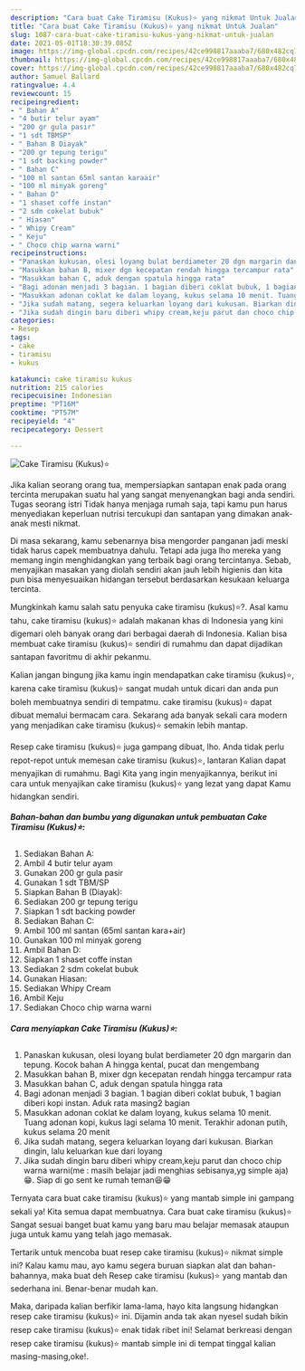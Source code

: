 ```yaml
---
description: "Cara buat Cake Tiramisu (Kukus)⭐ yang nikmat Untuk Jualan"
title: "Cara buat Cake Tiramisu (Kukus)⭐ yang nikmat Untuk Jualan"
slug: 1087-cara-buat-cake-tiramisu-kukus-yang-nikmat-untuk-jualan
date: 2021-05-01T18:30:39.085Z
image: https://img-global.cpcdn.com/recipes/42ce998817aaaba7/680x482cq70/cake-tiramisu-kukus⭐-foto-resep-utama.jpg
thumbnail: https://img-global.cpcdn.com/recipes/42ce998817aaaba7/680x482cq70/cake-tiramisu-kukus⭐-foto-resep-utama.jpg
cover: https://img-global.cpcdn.com/recipes/42ce998817aaaba7/680x482cq70/cake-tiramisu-kukus⭐-foto-resep-utama.jpg
author: Samuel Ballard
ratingvalue: 4.4
reviewcount: 15
recipeingredient:
- " Bahan A"
- "4 butir telur ayam"
- "200 gr gula pasir"
- "1 sdt TBMSP"
- " Bahan B Diayak"
- "200 gr tepung terigu"
- "1 sdt backing powder"
- " Bahan C"
- "100 ml santan 65ml santan karaair"
- "100 ml minyak goreng"
- " Bahan D"
- "1 shaset coffe instan"
- "2 sdm cokelat bubuk"
- " Hiasan"
- " Whipy Cream"
- " Keju"
- " Choco chip warna warni"
recipeinstructions:
- "Panaskan kukusan, olesi loyang bulat berdiameter 20 dgn margarin dan tepung. Kocok bahan A hingga kental, pucat dan mengembang"
- "Masukkan bahan B, mixer dgn kecepatan rendah hingga tercampur rata"
- "Masukkan bahan C, aduk dengan spatula hingga rata"
- "Bagi adonan menjadi 3 bagian. 1 bagian diberi coklat bubuk, 1 bagian diberi kopi instan. Aduk rata masing2 bagian"
- "Masukkan adonan coklat ke dalam loyang, kukus selama 10 menit. Tuang adonan kopi, kukus lagi selama 10 menit. Terakhir adonan putih, kukus selama 20 menit"
- "Jika sudah matang, segera keluarkan loyang dari kukusan. Biarkan dingin, lalu keluarkan kue dari loyang"
- "Jika sudah dingin baru diberi whipy cream,keju parut dan choco chip warna warni(me : masih belajar jadi menghias sebisanya,yg simple aja)😁. Siap di go sent ke rumah teman😆😁"
categories:
- Resep
tags:
- cake
- tiramisu
- kukus

katakunci: cake tiramisu kukus 
nutrition: 215 calories
recipecuisine: Indonesian
preptime: "PT16M"
cooktime: "PT57M"
recipeyield: "4"
recipecategory: Dessert

---
```



![Cake Tiramisu (Kukus)⭐](https://img-global.cpcdn.com/recipes/42ce998817aaaba7/680x482cq70/cake-tiramisu-kukus⭐-foto-resep-utama.jpg)

Jika kalian seorang orang tua, mempersiapkan santapan enak pada orang tercinta merupakan suatu hal yang sangat menyenangkan bagi anda sendiri. Tugas seorang istri Tidak hanya menjaga rumah saja, tapi kamu pun harus menyediakan keperluan nutrisi tercukupi dan santapan yang dimakan anak-anak mesti nikmat.

Di masa  sekarang, kamu sebenarnya bisa mengorder panganan jadi meski tidak harus capek membuatnya dahulu. Tetapi ada juga lho mereka yang memang ingin menghidangkan yang terbaik bagi orang tercintanya. Sebab, menyajikan masakan yang diolah sendiri akan jauh lebih higienis dan kita pun bisa menyesuaikan hidangan tersebut berdasarkan kesukaan keluarga tercinta. 



Mungkinkah kamu salah satu penyuka cake tiramisu (kukus)⭐?. Asal kamu tahu, cake tiramisu (kukus)⭐ adalah makanan khas di Indonesia yang kini digemari oleh banyak orang dari berbagai daerah di Indonesia. Kalian bisa membuat cake tiramisu (kukus)⭐ sendiri di rumahmu dan dapat dijadikan santapan favoritmu di akhir pekanmu.

Kalian jangan bingung jika kamu ingin mendapatkan cake tiramisu (kukus)⭐, karena cake tiramisu (kukus)⭐ sangat mudah untuk dicari dan anda pun boleh membuatnya sendiri di tempatmu. cake tiramisu (kukus)⭐ dapat dibuat memalui bermacam cara. Sekarang ada banyak sekali cara modern yang menjadikan cake tiramisu (kukus)⭐ semakin lebih mantap.

Resep cake tiramisu (kukus)⭐ juga gampang dibuat, lho. Anda tidak perlu repot-repot untuk memesan cake tiramisu (kukus)⭐, lantaran Kalian dapat menyajikan di rumahmu. Bagi Kita yang ingin menyajikannya, berikut ini cara untuk menyajikan cake tiramisu (kukus)⭐ yang lezat yang dapat Kamu hidangkan sendiri.

<!--inarticleads1-->

##### Bahan-bahan dan bumbu yang digunakan untuk pembuatan Cake Tiramisu (Kukus)⭐:

1. Sediakan  Bahan A:
1. Ambil 4 butir telur ayam
1. Gunakan 200 gr gula pasir
1. Gunakan 1 sdt TBM/SP
1. Siapkan  Bahan B (Diayak):
1. Sediakan 200 gr tepung terigu
1. Siapkan 1 sdt backing powder
1. Sediakan  Bahan C:
1. Ambil 100 ml santan (65ml santan kara+air)
1. Gunakan 100 ml minyak goreng
1. Ambil  Bahan D:
1. Siapkan 1 shaset coffe instan
1. Sediakan 2 sdm cokelat bubuk
1. Gunakan  Hiasan:
1. Sediakan  Whipy Cream
1. Ambil  Keju
1. Sediakan  Choco chip warna warni




<!--inarticleads2-->

##### Cara menyiapkan Cake Tiramisu (Kukus)⭐:

1. Panaskan kukusan, olesi loyang bulat berdiameter 20 dgn margarin dan tepung. Kocok bahan A hingga kental, pucat dan mengembang
1. Masukkan bahan B, mixer dgn kecepatan rendah hingga tercampur rata
1. Masukkan bahan C, aduk dengan spatula hingga rata
1. Bagi adonan menjadi 3 bagian. 1 bagian diberi coklat bubuk, 1 bagian diberi kopi instan. Aduk rata masing2 bagian
1. Masukkan adonan coklat ke dalam loyang, kukus selama 10 menit. Tuang adonan kopi, kukus lagi selama 10 menit. Terakhir adonan putih, kukus selama 20 menit
1. Jika sudah matang, segera keluarkan loyang dari kukusan. Biarkan dingin, lalu keluarkan kue dari loyang
1. Jika sudah dingin baru diberi whipy cream,keju parut dan choco chip warna warni(me : masih belajar jadi menghias sebisanya,yg simple aja)😁. Siap di go sent ke rumah teman😆😁




Ternyata cara buat cake tiramisu (kukus)⭐ yang mantab simple ini gampang sekali ya! Kita semua dapat membuatnya. Cara buat cake tiramisu (kukus)⭐ Sangat sesuai banget buat kamu yang baru mau belajar memasak ataupun juga untuk kamu yang telah jago memasak.

Tertarik untuk mencoba buat resep cake tiramisu (kukus)⭐ nikmat simple ini? Kalau kamu mau, ayo kamu segera buruan siapkan alat dan bahan-bahannya, maka buat deh Resep cake tiramisu (kukus)⭐ yang mantab dan sederhana ini. Benar-benar mudah kan. 

Maka, daripada kalian berfikir lama-lama, hayo kita langsung hidangkan resep cake tiramisu (kukus)⭐ ini. Dijamin anda tak akan nyesel sudah bikin resep cake tiramisu (kukus)⭐ enak tidak ribet ini! Selamat berkreasi dengan resep cake tiramisu (kukus)⭐ mantab simple ini di tempat tinggal kalian masing-masing,oke!.

